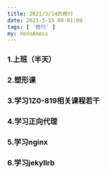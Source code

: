 ```yaml
---
title: 2021/3/14的修行
date: 2021-3-15 00:01:00
tags: [ '修行' ]
my: XenoAmess
---
```


### 1.上班（半天）

### 2.塑形课

### 3.学习1Z0-819相关课程若干

### 4.学习正向代理

### 5.学习nginx

### 6.学习jekyllrb
